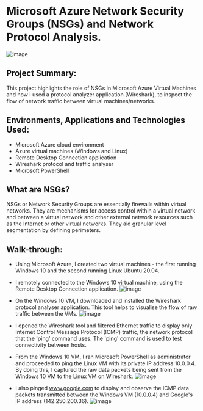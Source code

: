 <h1>Microsoft Azure Network Security Groups (NSGs) and Network Protocol Analysis.</h1>

![image](https://github.com/patrickoigwilo/AzureNSGs-NetworkProtocols/assets/162601853/96f1d514-19b0-4b34-97f1-0627885fb888)

<h2>Project Summary:</h2>
This project highlights the role of NSGs in Microsoft Azure Virtual Machines and how I used a protocol analyzer application (Wireshark), to inspect the flow of network traffic between virtual machines/networks. 

<h2>Environments, Applications and Technologies Used:</h2>

- Microsoft Azure cloud environment
- Azure virtual machines (Windows and Linux)
- Remote Desktop Connection application
- Wireshark protocol and traffic analyser
- Microsoft PowerShell

<h2>What are NSGs?</h2>
NSGs or Network Security Groups are essentially firewalls within virtual networks. They are mechanisms for access control within a virtual network and between a virtual network and other external network resources such as the Internet or other virtual networks. They aid granular level segmentation by defining perimeters.

<h2>Walk-through:</h2>

- Using Microsoft Azure, I created two virtual machines - the first running Windows 10 and the second running Linux Ubuntu 20.04.
- I remotely connected to the Windows 10 virtual machine, using the Remote Desktop Connection application.
  ![image](https://github.com/patrickoigwilo/AzureNSGs-NetworkProtocols/assets/162601853/32677767-c9d2-48d7-8031-90b9bfb0f017)

- On the Windows 10 VM, I downloaded and installed the Wireshark protocol analyser application. This tool helps to visualise the flow of raw traffic between the VMs.
  ![image](https://github.com/patrickoigwilo/AzureNSGs-NetworkProtocols/assets/162601853/d31bb4e5-dd14-4141-910c-ac36a2c2d123)

- I opened the Wireshark tool and filtered Ethernet traffic to display only Internet Control Message Protocol (ICMP) traffic, the network protocol that the 'ping' command uses. The 'ping' command is used to test connectivity between hosts.
- From the Windows 10 VM, I ran Microsoft PowerShell as administrator and proceeded to ping the Linux VM with its private IP address 10.0.0.4. By doing this, I captured the raw data packets being sent from the Windows 10 VM to the Linux VM on Wireshark.
  ![image](https://github.com/patrickoigwilo/AzureNSGs-NetworkProtocols/assets/162601853/8cef79fc-44f3-40c4-a2ce-68fccf6e8b06)
  
- I also pinged www.google.com to display and observe the ICMP data packets transmitted between the Windows VM (10.0.0.4) and Google's IP address (142.250.200.36).
  ![image](https://github.com/patrickoigwilo/AzureNSGs-NetworkProtocols/assets/162601853/a7179c2e-0893-4ccd-bdef-ce075c512003)

